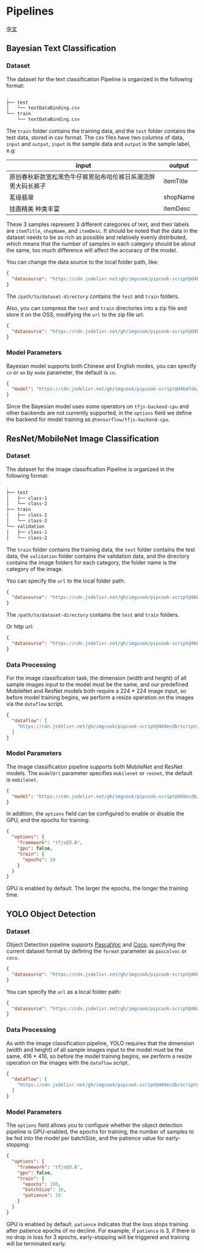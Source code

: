 # Pipelines

[中文](./README-CN.md)

## Bayesian Text Classification

### Dataset

The dataset for the text classification Pipeline is organized in the following format:

```sh
.
├── test
│   └── textDataBinding.csv
└── train
    └── textDataBinding.csv
```

The `train` folder contains the training data, and the `test` folder contains the test data, stored in csv format. The csv files have two columns of data, `input` and `output`, `input` is the sample data and `output` is the sample label, e.g:

| input                                                        | output    |
| ------------------------------------------------------------ | --------- |
| 原创春秋新款宽松黑色牛仔裤男贴布哈伦裤日系潮流胖男大码长裤子 | itemTitle |
| 茗缘翡翠                                                     | shopName  |
| 挂画精美 种类丰富                                            | itemDesc  |

These 3 samples represent 3 different categories of text, and their labels are `itemTitle`, `shopName`, and `itemDesc`. It should be noted that the data in the dataset needs to be as rich as possible and relatively evenly distributed, which means that the number of samples in each category should be about the same, too much difference will affect the accuracy of the model.

You can change the data source to the local folder path, like:

```json
{
  "datasource": "https://cdn.jsdelivr.net/gh/imgcook/pipcook-script@d4bdfde/scripts/text-classification-bayes/build/datasource.js?url=file:///path/to/dataset-directory"
}
```

The `/path/to/dataset-directory` contains the `test` and `train` folders.

Also, you can compress the `test` and `train` directories into a zip file and store it on the OSS, modifying the `url` to the zip file url:

```json
{
  "datasource": "https://cdn.jsdelivr.net/gh/imgcook/pipcook-script@d4bdfde/scripts/text-classification-bayes/build/datasource.js?url=http:///oss-host/my-dataset.zip"
}
```

### Model Parameters

Bayesian model supports both Chinese and English modes, you can specify `cn` or `en` by `mode` parameter, the default is `cn`.

```json
{
  "model": "https://cdn.jsdelivr.net/gh/imgcook/pipcook-script@d4bdfde/scripts/text-classification-bayes/build/model.js?mode=en"
}
```

Since the Bayesian model uses some operators on `tfjs-backend-cpu` and other backends are not currently supported, in the `options` field we define the backend for model training as `@tensorflow/tfjs-backend-cpu`.

## ResNet/MobileNet Image Classification

### Dataset

The dataset for the image classification Pipeline is organized in the following format:

```sh
.
├── test
│   ├── class-1
│   └── class-2
├── train
│   ├── class-1
│   └── class-2
└── validation
│   ├── class-1
│   └── class-2
```

The `train` folder contains the training data, the `test` folder contains the test data, the `validation` folder contains the validation data, and the directory contains the image folders for each category, the folder name is the category of the image.

You can specify the `url` to the local folder path:

```json
{
  "datasource": "https://cdn.jsdelivr.net/gh/imgcook/pipcook-script@460ecdb/scripts/image-classification/build/datasource.js?url=file:///path/to/dataset-directory"
}
```

The `/path/to/dataset-directory` contains the `test` and `train` folders.

Or http url:

```json
{
  "datasource": "https://cdn.jsdelivr.net/gh/imgcook/pipcook-script@460ecdb/scripts/image-classification/build/datasource.js?url=http://oss-host/dataset.zip"
}
```

### Data Processing

For the image classification task, the dimension (width and height) of all sample images input to the model must be the same, and our predefined MobileNet and ResNet models both require a 224 * 224 image input, so before model training begins, we perform a resize operation on the images via the `dataflow` script.
```json
{
  "dataflow": [
    "https://cdn.jsdelivr.net/gh/imgcook/pipcook-script@460ecdb/scripts/image-classification/build/dataflow.js?size=224&size=224"
  ]
}
```

### Model Parameters

The image classification pipeline supports both MobileNet and ResNet models. The `modelUrl` parameter specifies `mobilenet` or `resnet`, the default is `mobilenet`.

```json
{
  "model": "https://cdn.jsdelivr.net/gh/imgcook/pipcook-script@460ecdb/scripts/image-classification/build/model.js?modelUrl=resnet",
}
```

In addition, the `options` field can be configured to enable or disable the GPU, and the epochs for training:

```json
{
  "options": {
    "framework": "tfjs@3.8",
    "gpu": false,
    "train": {
      "epochs": 10
    }
  }
}
```

GPU is enabled by default. The larger the epochs, the longer the training time.

## YOLO Object Detection

### Dataset

Object Detection pipeline supports [PascalVoc](../../docs/spec/dataset.md) and [Coco](https://cocodataset.org/#format-data), specifying the current dataset format by defining the `format` parameter as `pascalvoc` or `coco`.

```json
{
  "datasource": "https://cdn.jsdelivr.net/gh/imgcook/pipcook-script@460ecdb/scripts/object-detection-yolo/build/datasource.js?format=pascalvoc&url=https://host/dataset.zip"
}
```

You can specify the `url` as a local folder path:

```json
{
  "datasource": "https://cdn.jsdelivr.net/gh/imgcook/pipcook-script@460ecdb/scripts/object-detection-yolo/build/datasource.js?format=pascalvoc&url=file:///path/to/dataset-directory"
}
```

### Data Processing

As with the image classification pipeline, YOLO requires that the dimension (width and height) of all sample images input to the model must be the same, 416 * 416, so before the model training begins, we perform a resize operation on the images with the `dataflow` script.
```json
{
  "dataflow": [
    "https://cdn.jsdelivr.net/gh/imgcook/pipcook-script@460ecdb/scripts/object-detection-yolo/build/dataflow.js?size=416&size=416"
  ]
}
```

### Model Parameters

The `options` field allows you to configure whether the object detection pipeline is GPU-enabled, the epochs for training, the number of samples to be fed into the model per batchSize, and the patience value for early-stopping:

```json
{
  "options": {
    "framework": "tfjs@3.8",
    "gpu": false,
    "train": {
      "epochs": 100,
      "batchSize": 16,
      "patience": 10
    }
  }
}
```

GPU is enabled by default. `patience` indicates that the loss stops training after patience epochs of no decline. For example, if `patience` is 3, if there is no drop in loss for 3 epochs, early-stopping will be triggered and training will be terminated early.
